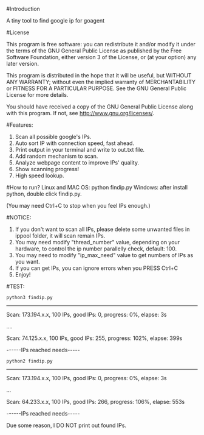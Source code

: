 
#Introduction

A tiny tool to find google ip for goagent

#License

This program is free software: you can redistribute it and/or modify
it under the terms of the GNU General Public License as published by
the Free Software Foundation, either version 3 of the License, or
(at your option) any later version.

This program is distributed in the hope that it will be useful,
but WITHOUT ANY WARRANTY; without even the implied warranty of
MERCHANTABILITY or FITNESS FOR A PARTICULAR PURPOSE.  See the
GNU General Public License for more details.

You should have received a copy of the GNU General Public License
along with this program.  If not, see <http://www.gnu.org/licenses/>.

#Features:

1. Scan all possible google's IPs.
2. Auto sort IP with connection speed, fast ahead.
3. Print output in your terminal and write to out.txt file.
4. Add random mechanism to scan.
5. Analyze webpage content to improve IPs' quality.
6. Show scanning progress!
7. High speed lookup.

#How to run?
    Linux and MAC OS:
        python findip.py
    Windows:
        after install python, double click findip.py.
    
(You may need Ctrl+C to stop when you feel IPs enough.)

#NOTICE:

1. If you don't want to scan all IPs, please delete some unwanted files in ippool folder, it will scan remain IPs. 
2. You may need modify "thread_number" value, depending on your hardware, to control the ip number parallelly check, default: 100.
3. You may need to modify "ip_max_need" value to get numbers of IPs as you want.
4. If you can get IPs, you can ignore errors when you PRESS Ctrl+C
5. Enjoy!

#TEST:

    python3 findip.py
--------------------------------------------------------------------

Scan:  173.194.x.x, 100 IPs, good IPs: 0, progress: 0%, elapse: 3s

....

Scan:   74.125.x.x, 100 IPs, good IPs: 255, progress: 102%, elapse: 399s

------IPs reached needs-----


    python2 findip.py
--------------------------------------------------------------------------
Scan:  173.194.x.x, 100 IPs, good IPs: 0, progress: 0%, elapse: 3s

...

Scan:   64.233.x.x, 100 IPs, good IPs: 266, progress: 106%, elapse: 553s

------IPs reached needs-----

Due some reason, I DO NOT print out found IPs.
    
